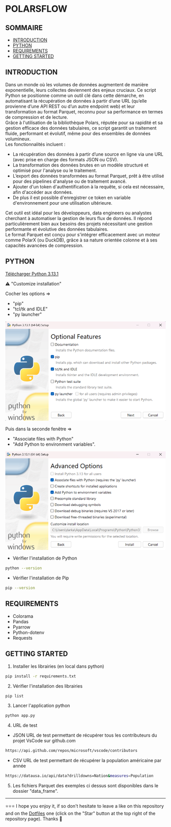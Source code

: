 # POLARSFLOW

## SOMMAIRE
- [INTRODUCTION](#introduction)
- [PYTHON](#python)
- [REQUIREMENTS](#requirements)
- [GETTING STARTED](#getting-started)

## INTRODUCTION
Dans un monde où les volumes de données augmentent de manière exponentielle, leurs collectes deviennent des enjeux cruciaux. Ce script Python se positionne comme un outil clé dans cette démarche, en automatisant la récupération de données à partir d’une URL (qu’elle provienne d’une API REST ou d’un autre endpoint web) et leur transformation au format Parquet, reconnu pour sa performance en termes de compression et de lecture.  
Grâce à l'utilisation de la bibliothèque Polars, réputée pour sa rapidité et sa gestion efficace des données tabulaires, ce script garantit un traitement fluide, performant et évolutif, même pour des ensembles de données volumineux.  
Les fonctionnalités incluent :
- La récupération des données à partir d’une source en ligne via une URL (avec prise en charge des formats JSON ou CSV).
- La transformation des données brutes en un modèle structuré et optimisé pour l'analyse ou le traitement.
- L’export des données transformées au format Parquet, prêt à être utilisé pour des pipelines d'analyse ou de traitement avancé.
- Ajouter d'un token d'authentification à la requête, si cela est nécessaire, afin d'accéder aux données.
- De plus il est possible d'enregistrer ce token en variable d'environnement pour une utilisation ultérieure.  

Cet outil est idéal pour les développeurs, data engineers ou analystes cherchant à automatiser la gestion de leurs flux de données. Il répond particulièrement bien aux besoins des projets nécessitant une gestion performante et évolutive des données tabulaires.  
Le format Parquet est conçu pour s'intégrer efficacement avec un moteur comme PolarX (ou DuckDB), grâce à sa nature orientée colonne et à ses capacités avancées de compression.

## PYTHON
[Télécharger Python 3.13.1](https://www.python.org/downloads/)  

⚠️ "Customize installation"  

Cocher les options =>  
- "pip"  
- "tcl/tk and IDLE"  
- "py launcher"  

![Installation Python 1](https://github.com/EmmanuelLefevre/MarkdownImg/blob/main/py_install.png)  

Puis dans la seconde fenêtre =>  
- "Associate files with Python"  
- "Add Python to environment variables".  

![Installation Python 2](https://github.com/EmmanuelLefevre/MarkdownImg/blob/main/py_install_2.png)  

- Vérifier l'installation de Python
```bash
python --version
```
- Vérifier l'installation de Pip
```bash
pip --version
```

## REQUIREMENTS
- Colorama
- Pandas
- Pyarrow
- Python-dotenv
- Requests

## GETTING STARTED
1. Installer les librairies (en local dans python)
```bash
pip install -r requirements.txt
```
2. Vérifier l'installation des librairies
```bash
pip list
```
3. Lancer l'application python
```bash
python app.py
```
4. URL de test
- JSON
URL de test permettant de récupérer tous les contributeurs du projet VsCode sur github.com
```bash
https://api.github.com/repos/microsoft/vscode/contributors
```
- CSV
URL de test permettant de récupérer la population américaine par année
```bash
https://datausa.io/api/data?drilldowns=Nation&measures=Population
```
5. Les fichiers Parquet des exemples ci dessus sont disponibles dans le dossier "data_frame".

***

⭐⭐⭐ I hope you enjoy it, if so don't hesitate to leave a like on this repository and on the [Dotfiles](https://github.com/EmmanuelLefevre/Dotfiles) one (click on the "Star" button at the top right of the repository page). Thanks 🤗
